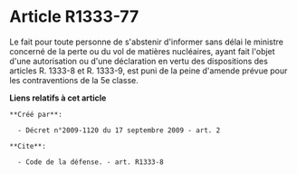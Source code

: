 # Article R1333-77

Le fait pour toute personne de s'abstenir d'informer sans délai le ministre concerné de la perte ou du vol de matières
nucléaires, ayant fait l'objet d'une autorisation ou d'une déclaration en vertu des dispositions des articles R. 1333-8 et R.
1333-9, est puni de la peine d'amende prévue pour les contraventions de la 5e classe.

**Liens relatifs à cet article**

	**Créé par**:

	  - Décret n°2009-1120 du 17 septembre 2009 - art. 2

	**Cite**:

	  - Code de la défense. - art. R1333-8
